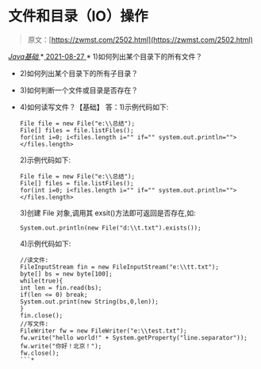 <!--yml
category: 未分类
date: 0001-01-01 00:00:00
-->

# 文件和目录（IO）操作

> 原文：[https://zwmst.com/2502.html](https://zwmst.com/2502.html)

   [ *Java基础* ](https://zwmst.com/java%e5%9f%ba%e7%a1%80)*[ <time datetime="2021-08-27T09:31:52+08:00"> 2021-08-27 </time> ](https://zwmst.com/2502.html)  *   1)如何列出某个目录下的所有文件？
*   2)如何列出某个目录下的所有子目录？
*   3)如何判断一个文件或目录是否存在？
*   4)如何读写文件？【基础】
    答：1)示例代码如下:

    ```
    File file = new File("e:\\总结"); 
    File[] files = file.listFiles(); 
    for(int i=0; i<files.length i="" if="" system.out.println=""></files.length>
    ```

    2)示例代码如下:

    ```
    File file = new File("e:\\总结"); 
    File[] files = file.listFiles(); 
    for(int i=0; i<files.length i="" if="" system.out.println=""></files.length>
    ```

    3)创建 File 对象,调用其 exsit()方法即可返回是否存在,如:

    ```
    System.out.println(new File("d:\\t.txt").exists()); 
    ```

    4)示例代码如下:

    ```
    //读文件: 
    FileInputStream fin = new FileInputStream("e:\\tt.txt"); 
    byte[] bs = new byte[100]; 
    while(true){ 
    int len = fin.read(bs); 
    if(len <= 0) break; 
    System.out.print(new String(bs,0,len)); 
    } 
    fin.close(); 
    //写文件: 
    FileWriter fw = new FileWriter("e:\\test.txt"); 
    fw.write("hello world!" + System.getProperty("line.separator")); 
    fw.write("你好！北京！"); 
    fw.close(); 
    ```*